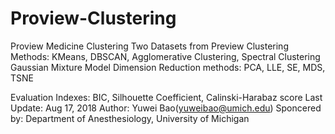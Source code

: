 # Proview-Clustering

Proview Medicine Clustering
Two Datasets from Preview
Clustering Methods: KMeans, DBSCAN, Agglomerative Clustering, Spectral Clustering
		      Gaussian Mixture Model
Dimension Reduction methods: PCA, LLE, SE, MDS, TSNE

Evaluation Indexes: BIC, Silhouette Coefficient, Calinski-Harabaz score
Last Update: Aug 17, 2018
Author: Yuwei Bao(yuweibao@umich.edu)
Sponcered by: Department of Anesthesiology, University of Michigan


